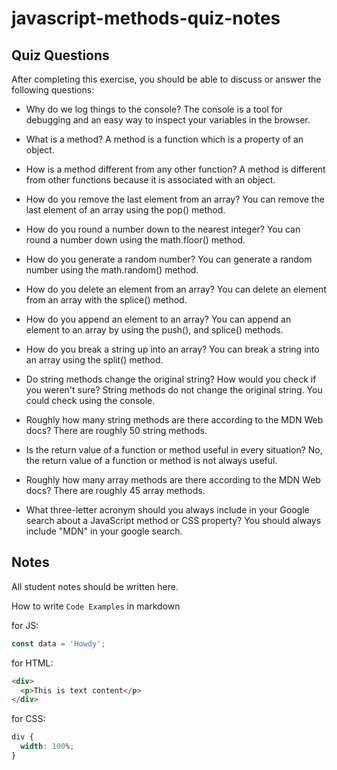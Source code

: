 # javascript-methods-quiz-notes

## Quiz Questions

After completing this exercise, you should be able to discuss or answer the following questions:

- Why do we log things to the console?
  The console is a tool for debugging and an easy way to inspect your variables in the browser.

- What is a method?
  A method is a function which is a property of an object.

- How is a method different from any other function?
  A method is different from other functions because it is associated with an object.

- How do you remove the last element from an array?
  You can remove the last element of an array using the pop() method.

- How do you round a number down to the nearest integer?
  You can round a number down using the math.floor() method.

- How do you generate a random number?
  You can generate a random number using the math.random() method.

- How do you delete an element from an array?
  You can delete an element from an array with the splice() method.

- How do you append an element to an array?
  You can append an element to an array by using the push(), and splice() methods.

- How do you break a string up into an array?
  You can break a string into an array using the split() method.

- Do string methods change the original string? How would you check if you weren't sure?
  String methods do not change the original string. You could check using the console.

- Roughly how many string methods are there according to the MDN Web docs?
  There are roughly 50 string methods.

- Is the return value of a function or method useful in every situation?
  No, the return value of a function or method is not always useful.

- Roughly how many array methods are there according to the MDN Web docs?
  There are roughly 45 array methods.

- What three-letter acronym should you always include in your Google search about a JavaScript method or CSS property?
  You should always include "MDN" in your google search.

## Notes

All student notes should be written here.

How to write `Code Examples` in markdown

for JS:

```javascript
const data = 'Howdy';
```

for HTML:

```html
<div>
  <p>This is text content</p>
</div>
```

for CSS:

```css
div {
  width: 100%;
}
```
